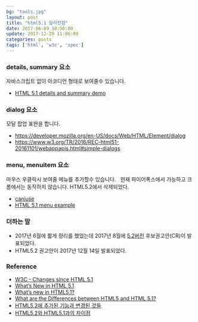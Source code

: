```yaml
---
bg: "tools.jpg"
layout: post
title: "html5.1 달라진점"
date: 2017-06-09 10:56:00
update: 2017-12-20 11:06:00
categories: posts
tags: ['html', 'w3c', 'spec']
---
```


### details, summary 요소
자바스크립트 없이 아코디언 형태로 보여줄수 있습니다.
- [HTML 5.1 details and summary demo](https://codepen.io/SitePoint/pen/rWzgzg)

### dialog 요소
모달 팝업 표현을 합니다.
- https://developer.mozilla.org/en-US/docs/Web/HTML/Element/dialog
- https://www.w3.org/TR/2016/REC-html51-20161101/webappapis.html#simple-dialogs

### menu, menuitem 요소
마우스 우클릭시 보여줄 메뉴를 추가할수 있습니다.  
현재 파이어폭스에서 가능하고 크롬에서는 동작하지 않습니다.
HTML5.2에서 삭제되었다.
- [caniuse](http://caniuse.com/#feat=menu)
- [HTML 5.1 menu example](https://codepen.io/SitePoint/pen/bBrvRP)

### 더하는 말
- 2017년 6월에 짧게 정리를 했었는데 2017년 8월에 [5.2버전](https://www.w3.org/TR/html52/) 후보권고안(CR)이 발표되었다.
- HTML5.2 권고안이 2017년 12월 14일 발표되었다.

### Reference
- [W3C - Changes since HTML 5.1](https://www.w3.org/TR/html51/changes.html)
- [What’s New in HTML 5.1](https://www.sitepoint.com/whats-new-in-html-5-1/)
- [What’s new in HTML5.1?](http://www.capitalnumbers.com/blog/whats-new-in-html5-1/)
- [What are the Differences between HTML5 and HTML 5.1?](http://www.lesliesikos.com/what-are-the-differences-between-html5-and-html-5-1/)
- [HTML5.2에 추가된 기능과 변경된 것들](http://blog.gaerae.com/2017/12/html5-changes.html)
- [HTML5.2와 HTML5.1과의 차이점](https://hyeonseok.com/soojung/webstandards/2017/12/18/830.html)

